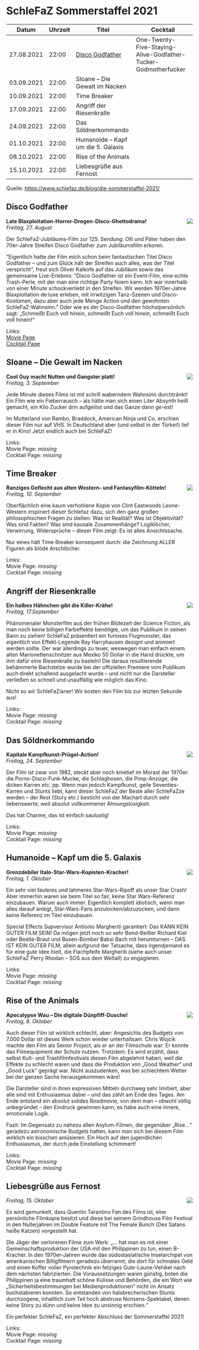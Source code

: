 # SchleFaZ Sommerstaffel 2021

Datum | Uhrzeit | Titel | Cocktail
----- | ------- | ----- | --------
27.08.2021 | 22:00 | [Disco Godfather](#Disco-Godfather) | One-Twenty-Five-Staying-Alive-Godfather-Tucker-Godmotherfucker
03.09.2021 | 22:00 | Sloane – Die Gewalt im Nacken
10.09.2021 | 22:00 | Time Breaker
17.09.2021 | 22:00 | Angriff der Riesenkralle
24.09.2021 | 22:00 | Das Söldnerkommando
01.10.2021 | 22:00 | Humanoide – Kapf um die 5. Galaxis
08.10.2021 | 22:00 | Rise of the Animals
15.10.2021 | 22:00 | Liebesgrüße aus Fernost

Quelle: https://www.schlefaz.de/blog/die-sommerstaffel-2021/

## Disco Godfather
<img align="right" src="/images/disco-godfather.jpg"></img>

**Late Blaxploitation-Horror-Drogen-Disco-Ghettodrama!**  
_Freitag, 27. August_

Der SchleFaZ-Jubiläums-Film zur 125. Sendung: Olli und Päter haben den 70er-Jahre Streifen Disco Godfather zum Jubiläumsfilm erkoren.

“Eigentlich hatte der Film mich schon beim fantastischen Titel Disco Godfather – und zum Glück hält der Streifen auch alles, was der Titel verspricht”, freut sich Oliver Kalkofe auf das Jubiläum sowie das gemeinsame Live-Erlebnis: “Disco Godfather ist ein Event-Film, eine echte Trash-Perle, mit der man eine richtige Party feiern kann. Ich war innerhalb von einer Minute schockverliebt in den Streifen. Wir werden 1970er-Jahre Blaxploitation de luxe erleben, mit irrwitzigen Tanz-Szenen und Disco-Kostümen, dazu aber auch jede Menge Action und den gewohnten SchleFaZ-Wahnsinn.” Oder wie es der Disco-Godfather höchstpersönlich sagt: „Schmeißt Euch voll hinein, schmeißt Euch voll hinein, schmeißt Euch voll hinein!“

Links:  
[Movie Page](https://www.schlefaz.de/blog/der-125-schlefaz-disco-godfather/)  
[Cocktail Page](https://www.schlefaz.de/mediathek/disco-godfather/#cocktail)

## Sloane – Die Gewalt im Nacken
<img align="right" src="/images/sloane.jpg" />

**Cool Guy macht Nutten und Gangster platt!**  
_Freitag, 3. September_

Jede Minute dieses Films ist mit schrill waberndem Wahnsinn durchtränkt! Ein Film wie ein Fieberrausch – als hätte man sich einen Liter Absynth heiß gemacht, ein Kilo Zucker drin aufgelöst und das Ganze dann ge-ext!

Im Mutterland von Rambo, Braddock, American Ninja und Co. erschien dieser Film nur auf VHS. In Deutschland aber (und selbst in der Türkei!) lief er in Kino! Jetzt endlich auch bei SchleFaZ!

Links:  
Movie Page: _missing_  
Cocktail Page: _missing_

## Time Breaker
<img align="right" src="/images/time-breaker.jpg" />

**Ranziges Geflecht aus alten Western- und Fantasyfilm-Kötteln!**  
_Freitag, 10. September_

Oberflächlich eine kaum verhohlene Kopie von Clint Eastwoods Leone-Western inspiriert dieser Schlefaz dazu, sich den ganz großen philosophischen Fragen zu stellen: Was ist Realität? Was ist Objektivität? Was sind Fakten? Was sind kausale Zusammenhänge? Logiklöcher, Verwirrung, Widersprüche – dieser Film zeigt: Es ist alles Ansichtssache. 

Nur eines hält Time Breaker konsequent durch: die Zeichnung ALLER Figuren als blöde Arschlöcher.

Links:  
Movie Page: _missing_  
Cocktail Page: _missing_

## Angriff der Riesenkralle
<img align="right" src="/images/angriff-der-riesenkralle.jpg" />

**Ein halbes Hähnchen gibt die Killer-Krähe!**  
_Freitag, 17.September_

Phänomenaler Monsterfilm aus der frühen Blütezeit der Science Fiction, als man noch keine billigen Farbeffekte benötigte, um das Publikum in seinen Bann zu ziehen! SchleFaZ präsentiert ein furioses Flugmonster, das eigentlich von Effekt-Legende Ray Harryhausen designt und animiert werden sollte. Der war allerdings zu teuer, weswegen man einfach einem alten Marionettenschnitzer aus Mexiko 50 Dollar in die Hand drückte, um ihm dafür eine Riesenkralle zu basteln! Die daraus resultierende behämmerte Bachstelze wurde bei der offiziellen Premiere vom Publikum auch direkt schallend ausgelacht wurde – und nicht nur die Darsteller verließen so schnell und unauffällig wie möglich das Kino.

Nicht so wir SchleFaZianer! Wir kosten den Film bis zur letzten Sekunde aus!

Links:  
Movie Page: _missing_  
Cocktail Page: _missing_

## Das Söldnerkommando
<img align="right" src="/images/das-soeldnerkommando.jpg" />

**Kapitale Kampfkunst-Prügel-Action!**  
_Freitag, 24. September_

Der Film ist zwar von 1982, steckt aber noch knietief im Morast der 1970er: die Porno-Disco-Funk-Mucke, die Schlaghosen, die Pimp-Anzüge, die dicken Karren etc. pp. Wenn man jedoch Kampfkunst, geile Seventies-Karren und Stunts liebt, kann dieser SchleFaZ der Beste aller SchleFaZze werden – der Rest (Story etc.) besticht von der Machart durch sehr liebenswerte, weil absolut vollkommener Ahnungslosigkeit.

Das hat Charme, das ist einfach saulustig!

Links:  
Movie Page: _missing_  
Cocktail Page: _missing_  

## Humanoide – Kapf um die 5. Galaxis
<img align="right" src="/images/humanoide.jpg" />

**Grenzdebiler Italo-Star-Wars-Kopisten-Kracher!**  
_Freitag, 1. Oktober_

Ein sehr viel fauleres und lahmeres Star-Wars-Ripoff als unser Star Crash! Aber immerhin waren sie beim Titel so fair, keine Star Wars-Referenz einzubauen. Warum auch immer. Eigentlich komplett idiotisch, wenn man alles darauf anlegt, Star-Wars-Fans anzulocken/abzuzocken, und dann keine Referenz im Titel einzubauen.

Special Effects Supvervisor Antionio Margheriti garantiert: Das KANN KEIN GUTER FILM SEIN! Da mögen jetzt noch so sehr Bond-Beißer Richard Kiel oder Beatle-Braut und Busen-Bomber Babsi Bach mit herumturnen – DAS IST KEIN GUTER FILM, allein aufgrund der Tatsache, dass irgendjemand es für eine gute Idee hielt, die Flachpfeife Margheriti (siehe auch unser SchleFaZ Perry Rhodan – SOS aus dem Weltall) zu engagieren.

Links:  
Movie Page: _missing_  
Cocktail Page: _missing_

## Rise of the Animals
<img align="right" src="/images/rise-of-animals.jpg" />

**Apocalypse Wau – Die digitale Dünpfiff-Dusche!**  
_Freitag, 8. Oktober_

Auch dieser Film ist wirklich schlecht, aber: Angesichts des Budgets von 7.000 Dollar ist dieses Werk schon wieder unterhaltsam. Chris Wojcik machte den Film als Senior Project, als er an der Filmschule war: Er konnte das Filmequipment der Schule nutzen. Trotzdem: Es wird erzählt, dass selbst Kult- und Trashfilmfestivals diesen Film abgelehnt haben, weil die Effekte zu schlecht waren und dass die Produktion von „Good Weather“ und „Good Luck“ geprägt war. Nicht auszudenken, was bei schlechtem Wetter bei der ganzen Sache herausgekommen wäre!

Die Darsteller sind in ihren expressiven Mitteln durchweg sehr limitiert, aber alle sind mit Enthusiasmus dabei – und das zählt am Ende des Tages. Am Ende entstand ein absolut solides Roadmovie, von dem man – obwohl völlig unbegründet – den Eindruck gewinnen kann, es habe auch eine innere, emotionale Logik.

Fazit: Im Gegensatz zu nahezu allen Asylum-Filmen, die gegenüber „Rise…“ geradezu astronomische Budgets hatten, kann man sich bei diesem Film wirklich ein bisschen amüsieren. Ein Hoch auf den jugendlichen Enthusiasmus, der durch jede Einstellung schimmert!

Links:  
Movie Page: _missing_  
Cocktail Page: _missing_

## Liebesgrüße aus Fernost
<img align="right" src="images/liebesgruesse-aus-fernost.jpg" />

_Freitag, 15. Oktober_

Es wird gemunkelt, dass Quentin Tarantino Fan des Films ist, eine persönliche Filmkopie besitzt und diese bei seinem Grindhouse Film Festival in den Nullerjahren im Double Feature mit The Female Bunch (Des Satans heiße Katzen) vorgestellt hat.

Die Jäger der verlorenen Filme zum Werk: „… hat man es mit einer Gemeinschaftsproduktion der USA mit den Philippinen zu tun, einen B-Kracher. In den 1970er-Jahren wurde das südostasiatische Inselarchipel von amerikanischen Billigfilmern geradezu überrannt, die dort für schmales Geld und einen Koffer voller Pyrotechnik ein fetziges Gute-Laune-Vehikel nach dem nächsten fabrizierten. Die Voraussetzungen waren günstig, boten die Philippinen ja eine traumhaft schöne Kulisse und Behörden, die ein Wort wie „Sicherheitsbestimmungen bei Medienproduktionen“ nicht im Ansatz buchstabieren konnten. So entstanden von halsbrecherischen Stunts durchzogene, inhaltlich zum Teil hoch abstruse Nonsens-Spektakel, denen keine Story zu dünn und keine Idee zu unsinnig erschien.“

Ein perfekter SchleFaZ, ein perfekter Abschluss der Sommerstaffel 2021!

Links:  
Movie Page: _missing_  
Cocktail Page: _missing_
